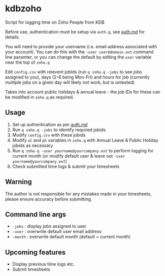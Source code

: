 # kdbzoho

Script for logging time on Zoho People from KDB

Before use, authentication must be setup via `auth.q`, see [auth.md](auth.md) for details.

You will need to provide your username (i.e. email address associated with your account). You can do this with the `-user user@domain.ext` command line paramter, or you can change the default by editing the `user` variable near the top of `zoho.q`

Edit `config.csv` with relevent jobIds (run `q zoho.q -jobs` to see jobs assigned to you), days (2-6 being Mon-Fri) and hours for job (currently multiple jobs on a given day will likely not work, but is untested)

Takes into account public holidays & annual leave - the job IDs for these can be modified in `zoho.q` as required.

## Usage

1. Set up authentication as per [auth.md](auth.md)
2. Run `q zoho.q -jobs` to identify required jobids
3. Modify `config.csv` with these jobids
4. Modify `al` and `ph` variables in `zoho.q` with Annual Leave & Public Holiday jobids as necessary
5. Run `q zoho.q -user yourname@yourcompany.ext` to perform logging for current month (or modify default user & leave out `-user yourname@yourcompany.ext`)
6. Check submitted time logs & submit your timesheets

## Warning

The author is not responsible for any mistakes made in your timesheets, please ensure accuracy before submitting.

## Command line args

* `-jobs` : display jobs assigned to user
* `-user` : overwrite default user email address
* `-month` : overwrite default month (default = current month)

## Upcoming features

* Display previous time logs etc.
* Submit timesheets
